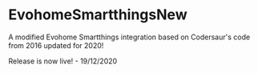 # EvohomeSmartthingsNew
A modified Evohome Smartthings integration based on Codersaur's code from 2016 updated for 2020!

Release is now live! - 19/12/2020

